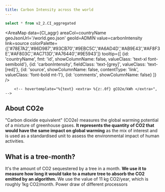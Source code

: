 ```yaml
---
title: Carbon Intensity across the world
---
```


```sql CI_aggr
select * from v2_2.CI_aggregated
```
<AreaMap
    data={CI_aggr}
    areaCol=countryName
    geoJsonUrl='/world.geo.json'
    geoId=ADMIN
    value=carbonIntensity
    link=source
    colorPalette={['#78E7A2','#86D987','#93CB70','#9EBC5C','#A6AD4D','#AB9E43','#AF8F3E','#AF803C','#AC713D','#A76440','#9E5943']}
    tooltip={[
        {id: 'countryName', fmt: 'id', showColumnName: false, valueClass: 'text-xl font-semibold'},
        {id: 'carbonIntensity', fieldClass: 'text-[grey]', valueClass: 'text-[red]'},
        {id: 'source', showColumnName: false, contentType: 'link', valueClass: 'font-bold mt-1'},
        {id: 'comments', showColumnName: false}
    ]}
/>
<!-- TODO Add units to hovertemplate -->
<!-- TODO Format source to shorten -->
        <!-- hovertemplate="%{text} <extra> %{z:.0f} gCO2e/kWh </extra>", -->

## About CO2e

"Carbon dioxide equivalent" (CO2e) measures the global warming potential of a mixture of greenhouse gases. **It represents the quantity of CO2 that would have the same impact on global warming** as the mix of interest and is used as a standardised unit to assess the environmental impact of human activities.

## What is a tree-month?

It's the amount of CO2 sequestered by a tree in a month. **We use it to measure how long it would take to a mature tree to absorb the CO2 emitted by an algorithm.** We use the value of 11 kg CO2/year, which is roughly 1kg CO2/month.
Power draw of different processors
